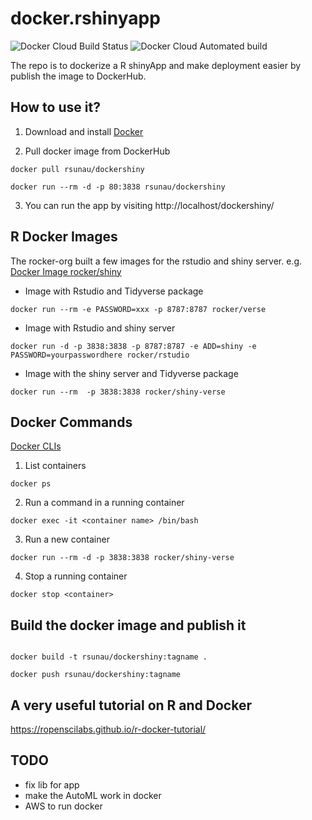 docker.rshinyapp
==========================

![Docker Cloud Build Status](https://img.shields.io/docker/cloud/build/rsunau/dockershiny)
![Docker Cloud Automated build](https://img.shields.io/docker/cloud/automated/rsunau/dockershiny)

The repo is to dockerize a R shinyApp and make deployment easier by publish the image to DockerHub.

## How to use it?

1. Download and install [Docker](https://www.docker.com/products/docker-desktop)

2. Pull docker image from DockerHub

```
docker pull rsunau/dockershiny

docker run --rm -d -p 80:3838 rsunau/dockershiny

```

3. You can run the app by visiting http://localhost/dockershiny/


## R Docker Images 

The rocker-org built a few images for the rstudio and shiny server. e.g. [Docker Image rocker/shiny](https://github.com/rocker-org/shiny/blob/master/README.md)

* Image with Rstudio and Tidyverse package 

```
docker run --rm -e PASSWORD=xxx -p 8787:8787 rocker/verse
```

* Image with Rstudio and shiny server

```
docker run -d -p 3838:3838 -p 8787:8787 -e ADD=shiny -e PASSWORD=yourpasswordhere rocker/rstudio
```

* Image with the shiny server and Tidyverse package

```
docker run --rm  -p 3838:3838 rocker/shiny-verse
```


## Docker Commands
[Docker CLIs](https://docs.docker.com/engine/reference/commandline/docker/)

1. List containers

```
docker ps
```

2. Run a command in a running container 

```
docker exec -it <container name> /bin/bash
```
  
3. Run a new container

```
docker run --rm -d -p 3838:3838 rocker/shiny-verse
```

4. Stop a running container

```
docker stop <container>
```

## Build the docker image and publish it

```

docker build -t rsunau/dockershiny:tagname .

docker push rsunau/dockershiny:tagname

```

## A very useful tutorial on R and Docker 
https://ropenscilabs.github.io/r-docker-tutorial/

## TODO
* fix lib for app 
* make the AutoML work in docker
* AWS to run docker
